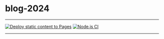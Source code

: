 # blog-2024
---
[![Deploy static content to Pages](https://github.com/prakhar625/blog-2024/actions/workflows/static.yml/badge.svg)](https://github.com/prakhar625/blog-2024/actions/workflows/static.yml) [![Node.js CI](https://github.com/prakhar625/blog-2024/actions/workflows/node.js.yml/badge.svg)](https://github.com/prakhar625/blog-2024/actions/workflows/node.js.yml)

---

